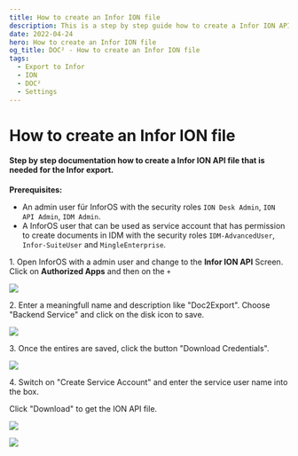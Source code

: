 ```yaml
---
title: How to create an Infor ION file
description: This is a step by step guide how to create a Infor ION API file that is needed for the export from DOC² to Infor with the permissions InforOS user must have.
date: 2022-04-24
hero: How to create an Infor ION file
og_title: DOC² - How to create an Infor ION file
tags:
  - Export to Infor
  - ION 
  - DOC²
  - Settings
---
```


# How to create an Infor ION file

#### Step by step documentation how to create a Infor ION API file that is needed for the Infor export.

**Prerequisites:**

- An admin user für InforOS with the security roles `ION Desk Admin`, `ION API Admin`, `IDM Admin`.
- A InforOS user that can be used as service account that has permission to create documents in IDM with the security roles `IDM-AdvancedUser`, `Infor-SuiteUser` and `MingleEnterprise`.

1\. Open InforOS with a admin user and change to the **Infor ION API** Screen.
    Click on **Authorized Apps** and then on the `+`

![](/_images/doc2/infor-ion-api-1.png)

2\. Enter a meaningfull name and description like "Doc2Export". Choose "Backend Service" and click on the disk icon to save.

![](/_images/doc2/image-16-649x1024.png)

3\. Once the entires are saved, click the button "Download Credentials".

![](/_images/doc2/image-17-955x1024.png)

4\. Switch on "Create Service Account" and enter the service user name into the box.

Click "Download" to get the ION API file.

![](/_images/doc2/image-18.png)

![](/_images/doc2/image-19.png)
